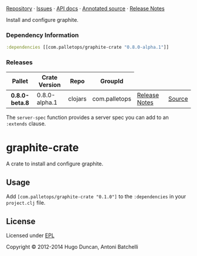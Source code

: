[Repository](https://github.com/pallet/graphite-crate) &#xb7;
[Issues](https://github.com/pallet/graphite-crate/issues) &#xb7;
[API docs](http://palletops.com/graphite-crate/0.8/api) &#xb7;
[Annotated source](http://palletops.com/graphite-crate/0.8/annotated/uberdoc.html) &#xb7;
[Release Notes](https://github.com/pallet/graphite-crate/blob/develop/ReleaseNotes.md)

Install and configure graphite.

### Dependency Information

```clj
:dependencies [[com.palletops/graphite-crate "0.8.0-alpha.1"]]
```

### Releases

<table>
<thead>
  <tr><th>Pallet</th><th>Crate Version</th><th>Repo</th><th>GroupId</th></tr>
</thead>
<tbody>
  <tr>
    <th>0.8.0-beta.8</th>
    <td>0.8.0-alpha.1</td>
    <td>clojars</td>
    <td>com.palletops</td>
    <td><a href='https://github.com/pallet/graphite-crate/blob/0.8.0-alpha.1/ReleaseNotes.md'>Release Notes</a></td>
    <td><a href='https://github.com/pallet/graphite-crate/blob/0.8.0-alpha.1/'>Source</a></td>
  </tr>
</tbody>
</table>

The `server-spec` function provides a server spec you can add to an `:extends`
clause.

# graphite-crate

A crate to install and configure graphite.

## Usage

Add `[com.palletops/graphite-crate "0.1.0"]` to the `:dependencies` in your
`project.clj` file.


## License

Licensed under [EPL](http://www.eclipse.org/legal/epl-v10.1.1.html)

Copyright © 2012-2014 Hugo Duncan, Antoni Batchelli
